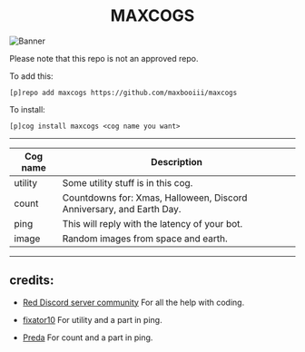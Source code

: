 <h1 align="center">MAXCOGS</h1>

<img src="https://i.imgur.com/9WesmVE.png" alt="Banner" style="max-width:100%;">


Please note that this repo is not an approved repo.

To add this: 

`[p]repo add maxcogs https://github.com/maxbooiii/maxcogs`

To install:

`[p]cog install maxcogs <cog name you want>`

---------------------------------------------------------------

<table>
<thead>
<tr>
<th>Cog name</th>
<th>Description</th>
</tr>
</thead>
<tbody>
<tr>
<td>utility</td>
<td>Some utility stuff is in this cog.</td>
</tr>
<tr>
<td>count</td>
<td>Countdowns for: Xmas, Halloween, Discord Anniversary, and Earth Day.</td>
</tr>
</tr>
<td>ping</td>
<td>This will reply with the latency of your bot.</td>
</tr>
</tr>
<td>image</td>
<td>Random images from space and earth.</td>
</tr>
</tbody>
</table>

----------------------------------------------------------------
## credits:
- [Red Discord server community](https://discord.gg/red) For all the help with coding. 

- [fixator10](https://github.com/fixator10/Fixator10-Cogs) For utility and a part in ping.

- [Preda](https://github.com/PredaaA/predacogs) For count and a part in ping.
